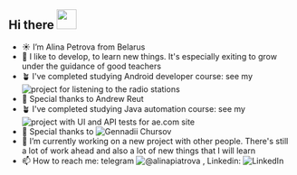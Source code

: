 ## Hi there <img src="https://media.giphy.com/media/hvRJCLFzcasrR4ia7z/giphy.gif" width="35"> 

- ☀️ I’m Alina Petrova from Belarus
- 🌱 I like to develop, to learn new things. It's especially exiting to grow under the guidance of good teachers
- 🪴 I've completed studying Android developer course: see my ![project for listening to the radio stations](https://github.com/FoxyTheOne/GRADUATE_WORK)
- 🌹 Special thanks to  Andrew Reut
- 🪴 I've completed studying Java automation course: see my ![project with UI and API tests for ae.com site](https://github.com/FoxyTheOne/AmericanEagleTestsProject)
- 🌹 Special thanks to ![Gennadii Chursov](https://github.com/topsycreed)
- 🔭 I’m currently working on a new project with other people. There's still a lot of work ahead and also a lot of new things that I will learn
- 📫 How to reach me: telegram ![@alinapiatrova](https://t.me/@alinapiatrova) , Linkedin: ![LinkedIn](https://www.linkedin.com/in/alina-piatrova/)


<!--
**FoxyTheOne/FoxyTheOne** is a ✨ _special_ ✨ repository because its `README.md` (this file) appears on your GitHub profile.

Here are some ideas to get you started:

- 🔭 I’m currently working on ...
- 🌱 I’m currently learning ...
- 👯 I’m looking to collaborate on ...
- 🤔 I’m looking for help with ...
- 💬 Ask me about ...
- 📫 How to reach me: ...
- 😄 Pronouns: ...
- ⚡ Fun fact: ...

- 🪴 I've completed studying Android developer course: see my [![project for listening to the radio stations](https://img.shields.io/badge/Мой_Проект-FF6A00?style=for-the-badge&logo=github&logoColor=white)](https://github.com/FoxyTheOne/GRADUATE_WORK). Special thanks to  Andrew Reut
- 🪴 I've completed studying Java automation course: see my [![project with UI and API tests for ae.com site](https://img.shields.io/badge/Мой_Проект-FF6A00?style=for-the-badge&logo=github&logoColor=white)](https://github.com/FoxyTheOne/AmericanEagleTestsProject). Special thanks to [![Gennadii Chursov](https://img.shields.io/badge/mentor-181717?style=for-the-badge&logo=github&logoColor=white)](https://github.com/topsycreed)
- 📫 How to reach me: telegram [![@alinapiatrova](https://img.shields.io/badge/Telegram-26A5E4?style=for-the-badge&logo=telegram&logoColor=white)](https://t.me/@alinapiatrova) , Linkedin: [![LinkedIn](https://img.shields.io/badge/LinkedIn-0A66C2?style=for-the-badge&logo=linkedin&logoColor=white)](https://www.linkedin.com/in/alina-piatrova/)

-->
